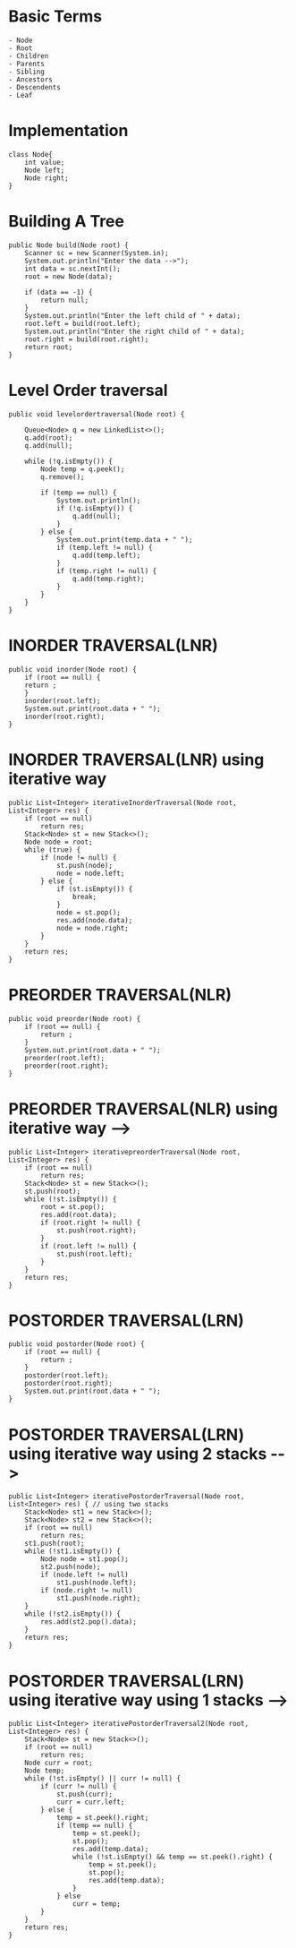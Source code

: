 # Basic Terms

    - Node
    - Root
    - Children
    - Parents
    - Sibling
    - Ancestors
    - Descendents
    - Leaf

# Implementation

    class Node{
        int value;
        Node left;
        Node right;
    }

# Building A Tree

    public Node build(Node root) {
        Scanner sc = new Scanner(System.in);
        System.out.println("Enter the data -->");
        int data = sc.nextInt();
        root = new Node(data);

        if (data == -1) {
            return null;
        }
        System.out.println("Enter the left child of " + data);
        root.left = build(root.left);
        System.out.println("Enter the right child of " + data);
        root.right = build(root.right);
        return root;
    }

# Level Order traversal

    public void levelordertraversal(Node root) {

        Queue<Node> q = new LinkedList<>();
        q.add(root);
        q.add(null);

        while (!q.isEmpty()) {
            Node temp = q.peek();
            q.remove();

            if (temp == null) {
                System.out.println();
                if (!q.isEmpty()) {
                    q.add(null);
                }
            } else {
                System.out.print(temp.data + " ");
                if (temp.left != null) {
                    q.add(temp.left);
                }
                if (temp.right != null) {
                    q.add(temp.right);
                }
            }
        }
    }

# INORDER TRAVERSAL(LNR)

    public void inorder(Node root) { 
        if (root == null) {
        return ;
        }
        inorder(root.left);
        System.out.print(root.data + " ");
        inorder(root.right);
    }

# INORDER TRAVERSAL(LNR) using iterative way 

    public List<Integer> iterativeInorderTraversal(Node root, List<Integer> res) {
        if (root == null)
            return res;
        Stack<Node> st = new Stack<>();
        Node node = root;
        while (true) {
            if (node != null) {
                st.push(node);
                node = node.left;
            } else {
                if (st.isEmpty()) {
                    break;
                }
                node = st.pop();
                res.add(node.data);
                node = node.right;
            }
        }
        return res;
    }

# PREORDER TRAVERSAL(NLR)

    public void preorder(Node root) {  
        if (root == null) {
            return ;
        }
        System.out.print(root.data + " ");
        preorder(root.left);
        preorder(root.right);
    }

# PREORDER TRAVERSAL(NLR) using iterative way --> 

    public List<Integer> iterativepreorderTraversal(Node root, List<Integer> res) {
        if (root == null)
            return res;
        Stack<Node> st = new Stack<>();
        st.push(root);
        while (!st.isEmpty()) {
            root = st.pop();
            res.add(root.data);
            if (root.right != null) {
                st.push(root.right);
            }
            if (root.left != null) {
                st.push(root.left);
            }
        }
        return res;
    }
# POSTORDER TRAVERSAL(LRN)

    public void postorder(Node root) { 
        if (root == null) {
            return ;
        }
        postorder(root.left);
        postorder(root.right);
        System.out.print(root.data + " ");
    }

# POSTORDER TRAVERSAL(LRN) using iterative way using 2  stacks --> 

    public List<Integer> iterativePostorderTraversal(Node root, List<Integer> res) { // using two stacks
        Stack<Node> st1 = new Stack<>();
        Stack<Node> st2 = new Stack<>();
        if (root == null)
            return res;
        st1.push(root);
        while (!st1.isEmpty()) {
            Node node = st1.pop();
            st2.push(node);
            if (node.left != null)
                st1.push(node.left);
            if (node.right != null)
                st1.push(node.right);
        }
        while (!st2.isEmpty()) {
            res.add(st2.pop().data);
        }
        return res;
    }

# POSTORDER TRAVERSAL(LRN) using iterative way using 1 stacks --> 

    public List<Integer> iterativePostorderTraversal2(Node root, List<Integer> res) {
        Stack<Node> st = new Stack<>();
        if (root == null)
            return res;
        Node curr = root;
        Node temp;
        while (!st.isEmpty() || curr != null) {
            if (curr != null) {
                st.push(curr);
                curr = curr.left;
            } else {
                temp = st.peek().right;
                if (temp == null) {
                    temp = st.peek();
                    st.pop();
                    res.add(temp.data);
                    while (!st.isEmpty() && temp == st.peek().right) {
                        temp = st.peek();
                        st.pop();
                        res.add(temp.data);
                    }
                } else
                    curr = temp;
            }
        }
        return res;
    }
